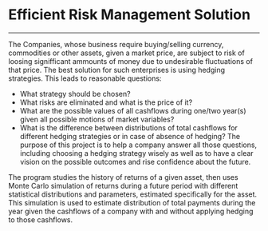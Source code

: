 # Efficient Risk Management Solution
---
The Companies, whose business require buying/selling currency, commodities or other assets, given a market price, are subject to risk of loosing signifficant ammounts of money due to undesirable fluctuations of that price. The best solution for such enterprises is using hedging strategies. 
This leads to reasonable questions:
+ What strategy should be chosen?
+ What risks are eliminated and what is the price of it?
+ What are the possible values of all cashflows during one/two year(s) given all possible motions of market variables?
+ What is the difference between distributions of total cashflows for different hedging strategies or in case of absence of hedging?
The purpose of this project is to help a company answer all those questions, including choosing a hedging strategy wisely as well as to have a clear vision on the possible outcomes and rise confidence about the future.

The program studies the history of returns of a given asset, then uses Monte Carlo simulation of returns during a future period with different statistical distributions and parameters, estimated specifically for the asset. This simulation is used to estimate distribution of total payments during the year given the cashflows of a company with and without applying hedging to those cashflows.



